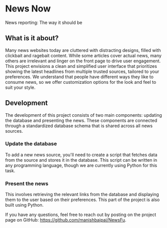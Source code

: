 # News Now
News reporting: The way it should be

## What is it about?
Many news websites today are cluttered with distracting designs, filled with clickbait and ragebait content. While some articles cover actual news, many others are irrelevant and linger on the front page to drive user engagement. This project envisions a clean and simplified user interface that prioritizes showing the latest headlines from multiple trusted sources, tailored to your preferences. We understand that people have different ways they like to consume news, so we offer customization options for the look and feel to suit your style.

## Development
The development of this project consists of two main components: updating the database and presenting the news. These components are connected through a standardized database schema that is shared across all news sources.

### Update the database
To add a new news source, you'll need to create a script that fetches data from the source and stores it in the database. This script can be written in any programming language, though we are currently using Python for this task.

### Present the news
This involves retrieving the relevant links from the database and displaying them to the user based on their preferences. This part of the project is also built using Python.

If you have any questions, feel free to reach out by posting on the project page on GitHub: https://github.com/manishbajpai/NewsFu.
